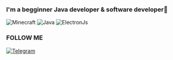 ### I'm a begginner Java developer & software developer👋
![Minecraft](https://img.shields.io/static/v1?label=Minecraft&message=Plugins&color=<COLOR>)
![Java](https://img.shields.io/static/v1?label=Java&message=Development&color=<COLOR>?style=for-the-badge)
![ElectronJs](https://img.shields.io/static/v1?label=Electron&message=JS&color=?style=for-the-badge&logo=electron)

### FOLLOW ME
[![Telegram](https://img.shields.io/static/v1?label=My&message=Telegram&color=?style=for-the-badge&logo=telegram)](https://t.me/AltDemono)
